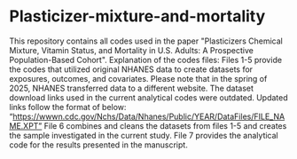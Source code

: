 # Plasticizer-mixture-and-mortality
This repository contains all codes used in the paper "Plasticizers Chemical Mixture, Vitamin Status, and Mortality in U.S. Adults: A Prospective Population-Based Cohort".
Explanation of the codes files:
Files 1-5 provide the codes that utilized original NHANES data to create datasets for exposures, outcomes, and covariates. Please note that in the spring of 2025, NHANES transferred data to a different website. The dataset download links used in the current analytical codes were outdated. Updated links follow the format of below: “https://wwwn.cdc.gov/Nchs/Data/Nhanes/Public/YEAR/DataFiles/FILE_NAME.XPT”
File 6 combines and cleans the datasets from files 1-5 and creates the sample investigated in the current study.
File 7 provides the analytical code for the results presented in the manuscript.
